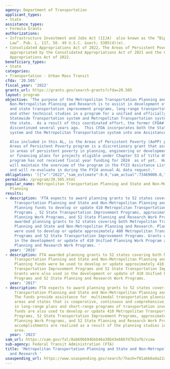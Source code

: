 ```yaml
---
agency: Department of Transportation
applicant_types:
- State
assistance_types:
- Formula Grants
authorizations:
- Infrastructure Investment and Jobs Act (IIJA)  also known as the “Bipartisan Infrastructure
  Law”. Pub. L. 117, 58. 49 U.S.C. &sect; 5305(d)(e).
- Consolidated Appropriations Act of 2022, The Areas of Persistent Poverty (AoPP)
  appropriated by the Consolidated Appropriations Act of 2021 and the Consolidated
  Appropriations Act of 2022.
beneficiary_types:
- State
categories:
- Transportation - Urban Mass Transit
cfda: '20.505'
fiscal_year: '2022'
grants_url: https://grants.gov/search-grants?cfda=20.505
layout: program
objective: 'The purpose of the Metropolitan Transportation Planning and State and
  Non-Metropolitan Planning and Research is to assist in development of metropolitan
  and state transportation improvement programs, long-range transportation plans,
  and other technical studies in a program for a unified and officially coordinated
  Statewide Transportation system and Metropolitan Transportation system(s) within
  the state.  As a result of this coordinated effort, the former CFDA# 20.515 was
  discontinued several years ago.  This CFDA incorporates both the Statewide Transportation
  system and the Metropolitan Transportation system into one Assistance Listings (AL).

  Also included in this AL, is the Areas of Persistent Poverty (AoPP) program. The
  Areas of Persistent Poverty program is a discretionary grant that assist applicants
  in areas of persistent poverty in planning, engineering or development of technical
  or financing plans for projects eligible under Chapter 53 of title 49 USC. The AoPP
  program has not received fiscal year funding for 2024  as of yet.  However, FTA
  will maintain the overview of the program in the FY23 Assistance Listings update
  and will re-evaluate in during the FY24 annual AL data request.'
obligations: '[{"x":"2022","sam_estimate":0.0,"sam_actual":73469000.0,"usa_spending_actual":190966836.27},{"x":"2023","sam_estimate":158722000.0,"sam_actual":0.0,"usa_spending_actual":214413451.02},{"x":"2024","sam_estimate":173007000.0,"sam_actual":0.0,"usa_spending_actual":188444314.41}]'
permalink: /program/20.505.html
popular_name: Metropolitan Transportation Planning and State and Non-Metropolitan
  Planning
results:
- description: 'FTA expects to award planning grants to 52 states covering both Metropolitan
    Transportation Planning and State and Non-Metropolitan Planning and Research.
    Planning funds to develop or update 410 Metropolitan Transportation Improvement
    Programs , 52 State Transportation Improvement Programs, approximately 410 Unified
    Planning Work Programs, and 52 State Planning and Research Work Programs.  FTA
    awarded planning grants to 52 states covering both Metropolitan Transportation
    Planning and State and Non-Metropolitan Planning and Research. Planning funds
    were used to develop or update approximately 400 Metropolitan Transportation Improvement
    Programs and 52 State Transportation Improvement Programs. Grants were also used
    in the development or update of 410 Unified Planning Work Program and 52 State
    Planning and Research Work Programs. '
  year: '2016'
- description: FTA awarded planning grants to 52 states covering both Metropolitan
    Transportation Planning and State and Non-Metropolitan Planning and Research.
    Planning funds were be used to develop or update approximately 410 Metropolitan
    Transportation Improvement Programs and 52 State Transportation Improvement Programs.
    Grants were also used in the development or update of 410 Unified Planning Work
    Programs and 52 State Planning and Research Work Programs.
  year: '2017'
- description: FTA expects to award planning grants to 52 states covering both Metropolitan
    Transportation Planning and State and Non-Metropolitan Planning and Research.
    The funds provide assistance for  multimodal transportation planning in metropolitan
    areas and states that is cooperative, continuous and comprehensive, resulting
    in long-range plans and short-range programs of transportation investment priorities.   Planning
    funds are also used to develop or update 410 Metropolitan Transportation Improvement
    Programs, 52 State Transportation Improvement Programs, approximately 410 Unified
    Planning Work Programs, and 52 State Planning and Research Work Programs.  Specific
    accomplishments are realized as a result of the planning studies in the metropolitan
    area.
  year: '2023'
sam_url: https://sam.gov/fal/8ab69bb94bbb46a38b43e68b7d7b2af6/view
sub-agency: Federal Transit Administration (FTA)
title: 'Metropolitan Transportation Planning and State and Non-Metropolitan Planning
  and Research '
usaspending_url: https://www.usaspending.gov/search/?hash=f81a6b6a4a22a9fbb0bf01d74d06410c
---
```

